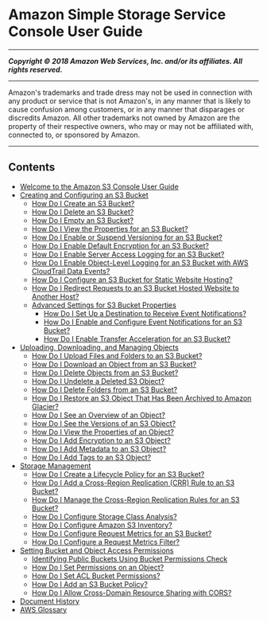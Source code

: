# Amazon Simple Storage Service Console User Guide

-----
*****Copyright &copy; 2018 Amazon Web Services, Inc. and/or its affiliates. All rights reserved.*****

-----
Amazon's trademarks and trade dress may not be used in 
     connection with any product or service that is not Amazon's, 
     in any manner that is likely to cause confusion among customers, 
     or in any manner that disparages or discredits Amazon. All other 
     trademarks not owned by Amazon are the property of their respective
     owners, who may or may not be affiliated with, connected to, or 
     sponsored by Amazon.

-----
## Contents
+ [Welcome to the Amazon S3 Console User Guide](what-is-s3.md)
+ [Creating and Configuring an S3 Bucket](create-configure-bucket.md)
   + [How Do I Create an S3 Bucket?](create-bucket.md)
   + [How Do I Delete an S3 Bucket?](delete-bucket.md)
   + [How Do I Empty an S3 Bucket?](empty-bucket.md)
   + [How Do I View the Properties for an S3 Bucket?](view-bucket-properties.md)
   + [How Do I Enable or Suspend Versioning for an S3 Bucket?](enable-versioning.md)
   + [How Do I Enable Default Encryption for an S3 Bucket?](default-bucket-encryption.md)
   + [How Do I Enable Server Access Logging for an S3 Bucket?](server-access-logging.md)
   + [How Do I Enable Object-Level Logging for an S3 Bucket with AWS CloudTrail Data Events?](enable-cloudtrail-events.md)
   + [How Do I Configure an S3 Bucket for Static Website Hosting?](static-website-hosting.md)
   + [How Do I Redirect Requests to an S3 Bucket Hosted Website to Another Host?](redirect-website-requests.md)
   + [Advanced Settings for S3 Bucket Properties](setup-advanced-bucket-properties.md)
      + [How Do I Set Up a Destination to Receive Event Notifications?](setup-event-notification-destination.md)
      + [How Do I Enable and Configure Event Notifications for an S3 Bucket?](enable-event-notifications.md)
      + [How Do I Enable Transfer Acceleration for an S3 Bucket?](enable-transfer-acceleration.md)
+ [Uploading, Downloading, and Managing Objects](upload-download-objects.md)
   + [How Do I Upload Files and Folders to an S3 Bucket?](upload-objects.md)
   + [How Do I Download an Object from an S3 Bucket?](download-objects.md)
   + [How Do I Delete Objects from an S3 Bucket?](delete-objects.md)
   + [How Do I Undelete a Deleted S3 Object?](undelete-objects.md)
   + [How Do I Delete Folders from an S3 Bucket?](delete-folders.md)
   + [How Do I Restore an S3 Object That Has Been Archived to Amazon Glacier?](restore-archived-objects.md)
   + [How Do I See an Overview of an Object?](view-object-overview.md)
   + [How Do I See the Versions of an S3 Object?](view-object-versions.md)
   + [How Do I View the Properties of an Object?](view-object-properties.md)
   + [How Do I Add Encryption to an S3 Object?](add-object-encryption.md)
   + [How Do I Add Metadata to an S3 Object?](add-object-metadata.md)
   + [How Do I Add Tags to an S3 Object?](add-object-tags.md)
+ [Storage Management](storage-management.md)
   + [How Do I Create a Lifecycle Policy for an S3 Bucket?](create-lifecycle.md)
   + [How Do I Add a Cross-Region Replication (CRR) Rule to an S3 Bucket?](enable-crr.md)
   + [How Do I Manage the Cross-Region Replication Rules for an S3 Bucket?](disable-crr.md)
   + [How Do I Configure Storage Class Analysis?](configure-analytics-storage-class.md)
   + [How Do I Configure Amazon S3 Inventory?](configure-inventory.md)
   + [How Do I Configure Request Metrics for an S3 Bucket?](configure-metrics.md)
   + [How Do I Configure a Request Metrics Filter?](configure-metrics-filter.md)
+ [Setting Bucket and Object Access Permissions](set-permissions.md)
   + [Identifying Public Buckets Using Bucket Permissions Check](bucket-permissions-check.md)
   + [How Do I Set Permissions on an Object?](set-object-permissions.md)
   + [How Do I Set ACL Bucket Permissions?](set-bucket-permissions.md)
   + [How Do I Add an S3 Bucket Policy?](add-bucket-policy.md)
   + [How Do I Allow Cross-Domain Resource Sharing with CORS?](add-cors-configuration.md)
+ [Document History](document-history.md)
+ [AWS Glossary](glossary.md)